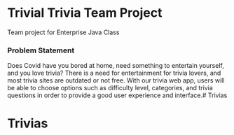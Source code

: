 # Trivial Trivia Team Project
Team project for Enterprise Java Class
### Problem Statement
Does Covid have you bored at home, need something to entertain yourself, and you love trivia? There is a need for entertainment for trivia lovers, and most trivia sites are outdated or not free. With our trivia web app, users will be able to choose options such as difficulty level, categories, and trivia questions in order to provide a good user experience and interface.# Trivias
# Trivias
